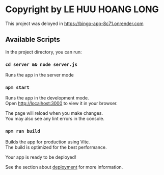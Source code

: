 # Copyright by LE HUU HOANG LONG

This project was deloyed in https://bingo-app-8c71.onrender.com

## Available Scripts

In the project directory, you can run:

### `cd server && node server.js`

Runs the app in the server mode

### `npm start`

Runs the app in the development mode.\
Open [http://localhost:3000](http://localhost:3000) to view it in your browser.

The page will reload when you make changes.\
You may also see any lint errors in the console.

### `npm run build`

Builds the app for production using Vite.\
The build is optimized for the best performance.

Your app is ready to be deployed!

See the section about [deployment](https://vitejs.dev/guide/static-deploy.html) for more information.
